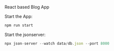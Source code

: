 React based Blog App

Start the App:
```js
npm run start
```

Start the jsonserver:
```js
npx json-server --watch data/db.json --port 8000
```
